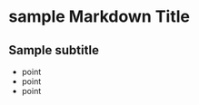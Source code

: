 sample Markdown Title
=====================

Sample subtitle
---------------

* point
* point
* point